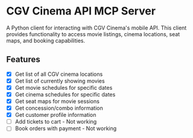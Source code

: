# CGV Cinema API MCP Server

A Python client for interacting with CGV Cinema's mobile API. This client provides functionality to access movie listings, cinema locations, seat maps, and booking capabilities.

## Features

- [x] Get list of all CGV cinema locations
- [x] Get list of currently showing movies
- [x] Get movie schedules for specific dates
- [x] Get cinema schedules for specific dates 
- [x] Get seat maps for movie sessions
- [x] Get concession/combo information
- [x] Get customer profile information
- [ ] Add tickets to cart - Not working
- [ ] Book orders with payment - Not working
